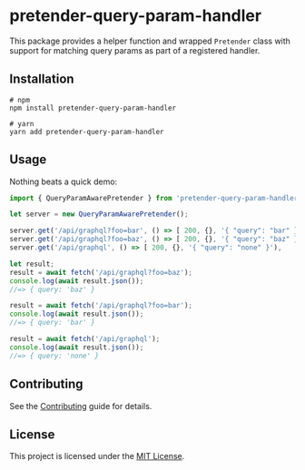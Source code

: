 pretender-query-param-handler
==============================================================================

This package provides a helper function and wrapped `Pretender` class with support
for matching query params as part of a registered handler.


Installation
------------------------------------------------------------------------------

```
# npm
npm install pretender-query-param-handler

# yarn
yarn add pretender-query-param-handler
```


Usage
------------------------------------------------------------------------------

Nothing beats a quick demo:

```js
import { QueryParamAwarePretender } from 'pretender-query-param-handler';

let server = new QueryParamAwarePretender();

server.get('/api/graphql?foo=bar', () => [ 200, {}, '{ "query": "bar" }'),
server.get('/api/graphql?foo=baz', () => [ 200, {}, '{ "query": "baz" }'),
server.get('/api/graphql', () => [ 200, {}, '{ "query": "none" }'),

let result;
result = await fetch('/api/graphql?foo=baz');
console.log(await result.json());
//=> { query: 'baz' }

result = await fetch('/api/graphql?foo=bar');
console.log(await result.json());
//=> { query: 'bar' }

result = await fetch('/api/graphql');
console.log(await result.json());
//=> { query: 'none' }
```

Contributing
------------------------------------------------------------------------------

See the [Contributing](CONTRIBUTING.md) guide for details.


License
------------------------------------------------------------------------------

This project is licensed under the [MIT License](LICENSE.md).
